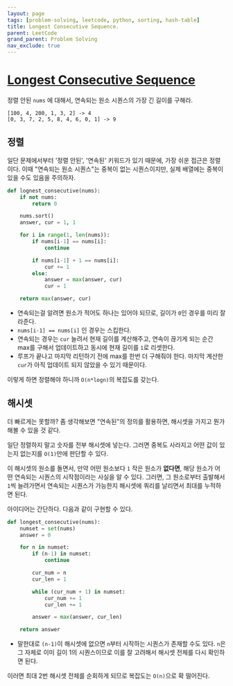 ```yaml
---
layout: page
tags: [problem-solving, leetcode, python, sorting, hash-table]
title: Longest Consecutive Sequence.
parent: LeetCode
grand_parent: Problem Solving
nav_exclude: true
---
```


# [Longest Consecutive Sequence](https://leetcode.com/problems/longest-consecutive-sequence/)
 정렬 안된 `nums` 에 대해서, 연속되는 원소 시퀀스의 가장 긴 길이를
 구해라.

```
[100, 4, 200, 1, 3, 2] -> 4
[0, 3, 7, 2, 5, 8, 4, 6, 0, 1] -> 9
```

## 정렬
 일단 문제에서부터 '정렬 안된', '연속된' 키워드가 있기 때문에, 가장
 쉬운 접근은 정렬이다. 이때 "연속되는 원소 시퀀스"는 중복이 없는
 시퀀스이지만, 실제 배열에는 중복이 있을 수도 있음을 주의하자.

```python
def lognest_consecutive(nums):
    if not nums:
        return 0

    nums.sort()
    answer, cur = 1, 1

    for i in range(1, len(nums)):
        if nums[i-1] == nums[i]:
            continue

        if nums[i-1] + 1 == nums[i]:
            cur += 1
        else:
            answer = max(answer, cur)
            cur = 1

    return max(answer, cur)
```
 - 연속되는걸 알려면 원소가 적어도 하나는 있어야 되므로, 길이가 `0`인
   경우를 미리 잘라준다.
 - `nums[i-1] == nums[i]` 인 경우는 스킵한다.
 - 연속되는 경우는 `cur` 늘려서 현재 길이를 계산해주고, 연속이 끊기게
   되는 순간 max를 구해서 업데이트하고 동시에 현재 길이를 `1`로
   리셋한다.
 - 루프가 끝나고 마지막 리턴하기 전에 max를 한번 더 구해줘야
   한다. 마지막 계산한 `cur`가 아직 업데이트 되지 않았을 수 있기
   때문이다.

 이렇게 하면 정렬해야 하니까 `O(n*logn)`의 복잡도를 갖는다.

## 해시셋
 더 빠르게는 못할까? 좀 생각해보면 "연속된"의 정의를 활용하면,
 해시셋을 가지고 뭔가 해볼 수 있을 것 같다.

 일단 정렬하지 말고 숫자를 전부 해시셋에 넣는다. 그러면 중복도
 사라지고 어떤 값이 있는지 없는지를 `O(1)`만에 판단할 수 있다.

 이 해시셋의 원소를 돌면서, 만약 어떤 원소보다 `1` 작은 원소가
 **없다면**, 해당 원소가 어떤 연속되는 시퀀스의 시작점이라는 사실을 알
 수 있다. 그러면, 그 원소로부터 출발해서 `1`씩 늘려가면서 연속되는
 시퀀스가 가능한지 해시셋에 쿼리를 날리면서 최대를 누적하면 된다.

 아이디어는 간단하다. 다음과 같이 구현할 수 있다.

```python
def longest_consecutive(nums):
    numset = set(nums)
    answer = 0

    for n in numset:
        if (n-1) in numset:
            continue

        cur_num = n
        cur_len = 1

        while (cur_num + 1) in numset:
            cur_num += 1
            cur_len += 1

        answer = max(answer, cur_len)

    return answer
```
 - 말한대로 `(n-1)`이 해시셋에 없으면 `n`부터 시작하는 시퀀스가 존재할
   수도 있다. `n`은 그 자체로 이미 길이 1의 시퀀스이므로 이를 잘
   고려해서 해시셋 전체를 다시 확인하면 된다.

 이러면 최대 2번 해시셋 전체를 순회하게 되므로 복잡도는 `O(n)`으로 확
 떨어진다.
